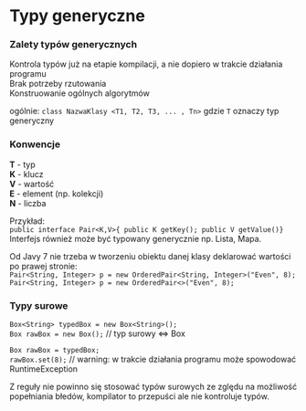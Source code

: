 # Typy generyczne

### Zalety typów generycznych
Kontrola typów już na etapie kompilacji, a nie dopiero w trakcie działania programu </br>
Brak potrzeby rzutowania </br>
Konstruowanie ogólnych algorytmów

ogólnie:
`class NazwaKlasy <T1, T2, T3, ... , Tn>` gdzie `T` oznaczy typ generyczny

### Konwencje
__T__ - typ </br>
__K__ - klucz </br>
__V__ - wartość</br>
__E__ - element (np. kolekcji) </br>
__N__ - liczba </br>

Przykład: </br>
`public interface Pair<K,V>{
public K getKey();
public V getValue()}` </br>
Interfejs również może być typowany generycznie np. Lista, Mapa.

Od Javy 7 nie trzeba w tworzeniu obiektu danej klasy deklarować wartości po prawej stronie: </br>
`Pair<String, Integer> p = new OrderedPair<String, Integer>("Even", 8);`
`Pair<String, Integer> p = new OrderedPair<>("Even", 8);`

### Typy surowe
`Box<String> typedBox = new Box<String>();`</br>
`Box rawBox = new Box();` // typ surowy <=> Box<Object>

`Box rawBox = typedBox;`</br>
`rawBox.set(8);` // warning: w trakcie działania programu może spowodować RuntimeException

Z reguły nie powinno się stosować typów surowych ze zględu na możliwość popełniania błedów, kompilator to przepuści ale nie kontroluje typów.

